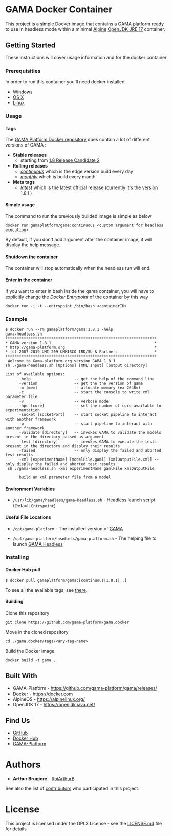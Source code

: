 # GAMA Docker Container

This project is a simple Docker image that contains a GAMA platform ready to use in headless mode within a minimal [Alpine](https://alpinelinux.org/) [OpenJDK JRE 17](https://openjdk.java.net/) container.

## Getting Started

These instructions will cover usage information and for the docker container 

### Prerequisities


In order to run this container you'll need docker installed.

* [Windows](https://docs.docker.com/windows/started)
* [OS X](https://docs.docker.com/mac/started/)
* [Linux](https://docs.docker.com/linux/started/)

### Usage

#### Tags

The [GAMA Platform Docker repository](https://hub.docker.com/r/gamaplatform/gama) does contain a lot of different versions of GAMA :

- **Stable releases** 
  - starting from [1.8 Release Candidate 2](https://hub.docker.com/layers/gamaplatform/gama/1.8-rc2/images/sha256-76035a577c8541ca6610a949cc58a4e76a7423da2e89c140a67cd75ae3e29efc?context=explore)
- **Rolling releases** 
  - [_continuous_](https://hub.docker.com/layers/gamaplatform/gama/continuous/images/sha256-d6cc685be16d8cd3f0b0644990b20ba75294b567fdc97742671beea8408d44d0?context=explore) which is the edge version build every day 
  - [_monthly_](https://hub.docker.com/layers/gamaplatform/gama/monthly/images/sha256-9a21bd7860e3833b7fcd40d78e3dfda1fdf7f923e68b875ae37d1925cb47a78d?context=explore) which is build every month
- **Meta tags**
  - [_latest_](https://hub.docker.com/layers/gamaplatform/gama/latest/images/sha256-15746fa81624c38b085d891e521fb4fe737f06b3a1f6a955dc53b4d5558ad46f?context=explore) which is the latest official release (currently it's the version 1.8.1 )

#### Simple usage

The command to run the previously builded image is simple as below

```
docker run gamaplatform/gama:continuous <custom argument for headless execution>
```

By default, if you don't add argument after the container image, it will display the help message.

#### Shutdown the container

The container will stop automatically when the headless run will end.

#### Enter in the container

If you want to enter in bash inside the gama container, you will have to explicitly change the _Docker Entrypoint_ of the container by this way

```
docker run -i -t --entrypoint /bin/bash <containerID>
```

### Example

```
$ docker run --rm gamaplatform/gama:1.8.1 -help
gama-headless.sh
******************************************************************
* GAMA version 1.8.1                                             *
* http://gama-platform.org                                       *
* (c) 2007-2019 UMI 209 UMMISCO IRD/SU & Partners                *
******************************************************************
 Welcome to Gama-platform.org version GAMA 1.8.1
sh ./gama-headless.sh [Options] [XML Input] [output directory]

List of available options:
      -help                   -- get the help of the command line
      -version                -- get the the version of gama
      -m [mem]                -- allocate memory (ex 2048m)
      -c                      -- start the console to write xml parameter file
      -v                      -- verbose mode
      -hpc [core]             -- set the number of core available for experimentation
      -socket [socketPort]    -- start socket pipeline to interact with another framework
      -p                      -- start pipeline to interact with another framework
      -validate [directory]   -- invokes GAMA to validate the models present in the directory passed as argument
      -test [directory]       -- invokes GAMA to execute the tests present in the directory and display their results
      -failed                 -- only display the failed and aborted test results
      -xml [experimentName] [modelFile.gaml] [xmlOutputFile.xml] -- only display the failed and aborted test results
 sh ./gama-headless.sh -xml experimentName gamlFile xmlOutputFile

      build an xml parameter file from a model
```

#### Environment Variables

* `/usr/lib/gama/headless/gama-headless.sh` - Headless launch script (Default `Entrypoint`)

#### Useful File Locations

* `/opt/gama-platform` - The installed version of [GAMA](http://gama-platform.org)

* `/opt/gama-platform/headless/gama-platform.sh` - The helping file to launch [GAMA Headless](http://gama-platform.org/wiki/Headless)

### Installing

#### Docker Hub pull

```shell
$ docker pull gamaplatform/gama:[continuous|1.8.1|..]
```

To see all the available tags, see [there](https://hub.docker.com/r/gamaplatform/gama/tags).

#### Building

Clone this repository

```
git clone https://github.com/gama-platform/gama.docker
```

Move in the cloned repository

```
cd ./gama.docker/tags/<any-tag-name>
```

Build the Docker image

```
docker build -t gama .
```

## Built With

* GAMA-Platform - https://github.com/gama-platform/gama/releases/
* Docker - https://docker.com
* AlpineOS - https://alpinelinux.org/
* OpenJDK 17 - https://openjdk.java.net/

## Find Us

* [GitHub](https://github.com/gama-platform)
* [Docker Hub](https://hub.docker.com/r/gamaplatform/gama)
* [GAMA-Platform](https://gama-platform.github.io/)

<!--
## Contributing

Please read [CONTRIBUTING.md](CONTRIBUTING.md) for details on our code of conduct, and the process for submitting pull requests to us.
-->

# Authors

* **Arthur Brugiere** - [RoiArthurB](https://github.com/RoiArthurB)

See also the list of [contributors](https://github.com/gama-platform/gama.docker/contributors) who participated in this project.

# License

This project is licensed under the GPL3 License - see the [LICENSE.md](LICENSE.md) file for details

